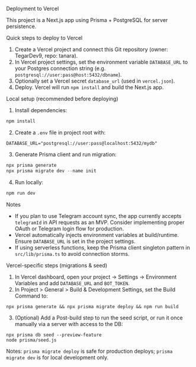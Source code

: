 Deployment to Vercel

This project is a Next.js app using Prisma + PostgreSQL for server persistence.

Quick steps to deploy to Vercel

1. Create a Vercel project and connect this Git repository (owner: TegarDev9, repo: tanara).
2. In Vercel project settings, set the environment variable `DATABASE_URL` to your Postgres connection string (e.g. `postgresql://user:pass@host:5432/dbname`).
3. Optionally set a Vercel secret `database_url` (used in `vercel.json`).
4. Deploy. Vercel will run `npm install` and build the Next.js app.

Local setup (recommended before deploying)

1. Install dependencies:

```powershell
npm install
```

2. Create a `.env` file in project root with:

```text
DATABASE_URL="postgresql://user:pass@localhost:5432/mydb"
```

3. Generate Prisma client and run migration:

```powershell
npx prisma generate
npx prisma migrate dev --name init
```

4. Run locally:

```powershell
npm run dev
```

Notes

- If you plan to use Telegram account sync, the app currently accepts `telegramId` in API requests as an MVP. Consider implementing proper OAuth or Telegram login flow for production.
- Vercel automatically injects environment variables at build/runtime. Ensure `DATABASE_URL` is set in the project settings.
- If using serverless functions, keep the Prisma client singleton pattern in `src/lib/prisma.ts` to avoid connection storms.

Vercel-specific steps (migrations & seed)

1. In Vercel dashboard, open your project -> Settings -> Environment Variables and add `DATABASE_URL` and `BOT_TOKEN`.
2. In Project > General > Build & Development Settings, set the Build Command to:

```
npx prisma generate && npx prisma migrate deploy && npm run build
```

3. (Optional) Add a Post-build step to run the seed script, or run it once manually via a server with access to the DB:

```
npx prisma db seed --preview-feature
node prisma/seed.js
```

Notes: `prisma migrate deploy` is safe for production deploys; `prisma migrate dev` is for local development only.
